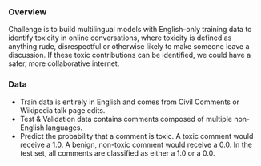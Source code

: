 ### Overview
Challenge is to build multilingual models with English-only training data to identify toxicity in online conversations, where toxicity is defined as anything rude, disrespectful or otherwise likely to make someone leave a discussion. If these toxic contributions can be identified, we could have a safer, more collaborative internet.

### Data
* Train data is entirely in English and comes from Civil Comments or Wikipedia talk page edits.
* Test & Validation data contains comments composed of multiple non-English languages.
* Predict the probability that a comment is toxic. A toxic comment would receive a 1.0. A benign, non-toxic comment would receive a 0.0. In the test set, all comments are classified as either a 1.0 or a 0.0.

 






